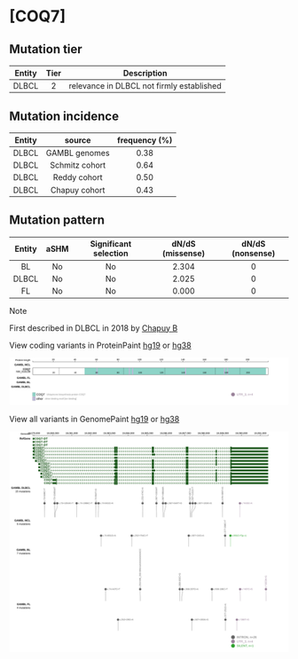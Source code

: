 # [COQ7]

## Mutation tier

|Entity|Tier|Description                              |
|:------:|:----:|-----------------------------------------|
|DLBCL |2   |relevance in DLBCL not firmly established|
## Mutation incidence

|Entity|source        |frequency (%)|
|:------:|:--------------:|:-------------:|
|DLBCL |GAMBL genomes |0.38         |
|DLBCL |Schmitz cohort|0.64         |
|DLBCL |Reddy cohort  |0.50         |
|DLBCL |Chapuy cohort |0.43         |

## Mutation pattern

|Entity|aSHM|Significant selection|dN/dS (missense)|dN/dS (nonsense)|
|:------:|:----:|:---------------------:|:----------------:|:----------------:|
|BL    |No  |No                   |2.304           |0               |
|DLBCL |No  |No                   |2.025           |0               |
|FL    |No  |No                   |0.000           |0               |


> [!NOTE]
> First described in DLBCL in 2018 by [Chapuy B](https://pubmed.ncbi.nlm.nih.gov/29713087)


View coding variants in ProteinPaint [hg19](https://www.bcgsc.ca/downloads/morinlab/GAMBL/test/genes/COQ7_protein.html)  or [hg38](https://www.bcgsc.ca/downloads/morinlab/GAMBL/test/genes/COQ7_protein_hg38.html)

![image](images/proteinpaint/COQ7_NM_016138.svg)

View all variants in GenomePaint [hg19](https://www.bcgsc.ca/downloads/morinlab/GAMBL/test/genes/COQ7.html)  or [hg38](https://www.bcgsc.ca/downloads/morinlab/GAMBL/test/genes/COQ7_hg38.html)

![image](images/proteinpaint/COQ7.svg)
